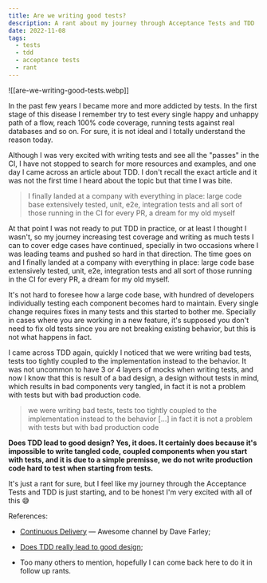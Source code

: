 ```yaml
---
title: Are we writing good tests?
description: A rant about my journey through Acceptance Tests and TDD
date: 2022-11-08
tags:
  - tests
  - tdd
  - acceptance tests
  - rant
---
```


![[are-we-writing-good-tests.webp]]

In the past few years I became more and more addicted by tests. In the first stage of this disease I remember try to test every single happy and unhappy path of a flow, reach 100% code coverage, running tests against real databases and so on. For sure, it is not ideal and I totally understand the reason today.

Although I was very excited with writing tests and see all the "passes" in the CI, I have not stopped to search for more resources and examples, and one day I came across an article about TDD. I don't recall the exact article and it was not the first time I heard about the topic but that time I was bite.

> I finally landed at a company with everything in place: large code base extensively tested, unit, e2e, integration tests and all sort of those running in the CI for every PR, a dream for my old myself

At that point I was not ready to put TDD in practice, or at least I thought I wasn't, so my journey increasing test coverage and writing as much tests I can to cover edge cases have continued, specially in two occasions where I was leading teams and pushed so hard in that direction. The time goes on and I finally landed at a company with everything in place: large code base extensively tested, unit, e2e, integration tests and all sort of those running in the CI for every PR, a dream for my old myself.

It's not hard to foresee how a large code base, with hundred of developers individually testing each component becomes hard to maintain. Every single change requires fixes in many tests and this started to bother me. Specially in cases where you are working in a new feature, it's supposed you don't need to fix old tests since you are not breaking existing behavior, but this is not what happens in fact.

I came across TDD again, quickly I noticed that we were writing bad tests, tests too tightly coupled to the implementation instead to the behavior. It was not uncommon to have 3 or 4 layers of mocks when writing tests, and now I know that this is result of a bad design, a design without tests in mind, which results in bad components very tangled, in fact it is not a problem with tests but with bad production code.

> we were writing bad tests, tests too tightly coupled to the implementation instead to the behavior […] in fact it is not a problem with tests but with bad production code

**Does TDD lead to good design? Yes, it does. It certainly does because it's impossible to write tangled code, coupled components when you start with tests, and it is due to a simple premisse, we do not write production code hard to test when starting from tests.**

It's just a rant for sure, but I feel like my journey through the Acceptance Tests and TDD is just starting, and to be honest I'm very excited with all of this 😅

References:

- [Continuous Delivery](https://www.youtube.com/channel/UCCfqyGl3nq_V0bo64CjZh8g) — Awesome channel by Dave Farley;

- [Does TDD really lead to good design](https://www.codurance.com/publications/videos/2015-10-03-does-tdd-really-lead-to-good-design);

- Too many others to mention, hopefully I can come back here to do it in follow up rants.

